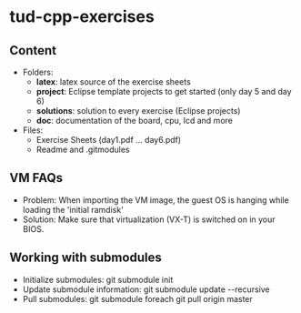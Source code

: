 # tud-cpp-exercises

## Content
* Folders:
  * **latex**: latex source of the exercise sheets
  * **project**: Eclipse template projects to get started (only day 5 and day 6)
  * **solutions**: solution to every exercise (Eclipse projects)
  * **doc**: documentation of the board, cpu, lcd and more
* Files:
  * Exercise Sheets (day1.pdf ... day6.pdf)
  * Readme and .gitmodules
  
## VM FAQs
* Problem: When importing the VM image, the guest OS is hanging while loading the 'initial ramdisk'
 * Solution: Make sure that virtualization (VX-T) is switched on in your BIOS.

## Working with submodules
 - Initialize submodules: 			git submodule init
 - Update submodule information: 	git submodule update --recursive
 - Pull submodules: 				git submodule foreach git pull origin master




